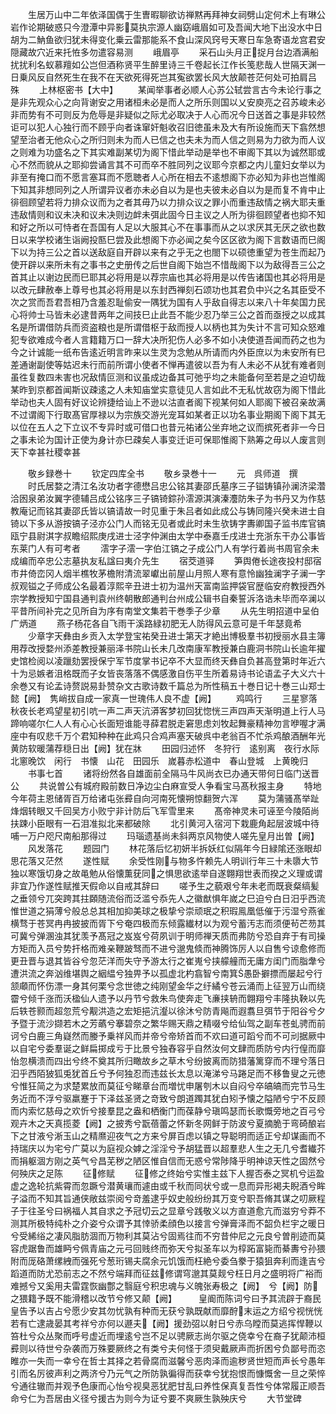 <!-- { "loadSidebar": true } -->
　　生居万山中二年依泽国偶于生曺暇聊欲访禅黙再拜神女祠劈山定何术上有琳公岩作论期破惑只今澄潭中异影莫执宗源人幽窈峨眉如可及吾闻大地下出没水中日胡为二魶鱼欲归犹未得变化乗云雷那能系不食山深风窍号天寒日车急寄语龙宫君安隠藏故穴近来托恠多勿遣容易测
　　峨眉亭
　　采石山头月正捉月台边酒满船扰扰利名蚁慕羶如公岂但酒称贤平生醉里诗三千卷起长江作长笺悲哉人世隔天渊一日乗风反自然死生在我不在天欲死得死岂其寃欲罢长风大放颠苍茫何处可拍肩吕　殊
　　上林枢密书【大中】
　　某闻举事者必顺人心苏公轼尝言古今未论行事之是非先观众心之向背谢安之用诸桓未必是而人之所乐则国以乂安庾亮之召苏峻未必非而势有不可则反为危辱是非疑似之际尤必取决于人心而况今日送首之事是非较然讵可以犯人心独行而不顾乎向者诛窜奸魁收召旧徳虽未及大有所设施而天下翕然想望至治者无他众心之所归则未为而人已信之也夫未为而人信之则易为力欲为而人议之则难为功盛名之下其实难副某切为阁下惜此举动是举也不审阁下其以为诚然耶或心不然而貌从之耶抑尝诵言其不可而卒不胜同列之议耶今京都之内儿童妇女举以为非至有掩口而不愿言塞耳而不愿聴者人心所在相去不逺想阁下亦必知为非也岂惟阁下知其非想同列之人所谓异议者亦未必自以为是也夫彼未必自以为是而复不肯中止徘徊顾望若将力排众议而为之者其毋乃以力排众议之罪小而重违敌情之祸大耶夫重违敌情则和议未决和议未决则边衅未弭此固今日主议之人所为徘徊顾望者也抑不知和好之所以可恃者在吾国有人足以大服其心不在事事而从之以求厌其无厌之欲也数日以来学校诸生诣阙投匦巳尝及此想阁下亦必闻之矣今区区欲为阁下言数语而巳阁下以为持三公之首以送敌庭自开辟以来有之乎无之也閤下以硕徳重望为苍生而起乃使开辟以来所未有之事书之史册传之后世自阁下始岂不惜哉阁下以为敌得吾三公之首其止以谢边民而巳耶其必将用是以荐宗庙也其必将用是以传告诸国也其必将用是以改元肆赦奉上尊号也其必将用是以东封西禅刻石颂功也其君负中兴之名其臣受不次之赏而吾君吾相乃含羞忍耻偷安一隅犹为国有人乎敌自得志以来八十年矣国力民心将帅士马皆未必逮昔两年之间技巳止此吾不能少忍乃举三公之首而亟授之以成其名是所谓借防兵而资盗粮也是所谓借枢于敌而授人以柄也其为失计不言可知众怒难犯专欲难成今者人言籍籍万口一辞大决所犯伤人必多不如小决使道吾闻而药之也为今之计诚能一纸布告逺近明言昨来以生灵为念勉从所请而内外臣庶以为未安所有巳差通谢副使等姑迟未行而前所谓小使者不惮再遣彼以吾为有人未必不从犹有难者则虽徃复数四未害也况敌情叵测和议虽成边备其可弛乎均之未能备何至若是之迫切哉某昨到京都首闻斯议疎逺之人未知庙堂实意徒见人言如此不无私忧故窃为阁下惜此举动也夫人固有好议论辨捷给讪上不逊以沽直者阁下视某何如人耶阁下被召亲故满不过谓阁下行取髙官厚禄以为宗族交游光宠耳如某者正以功名事业期阁下阁下其无以位在五人之下立议不专异时或可借口也昔元祐诸公坐弃地之议而摈死者非一今日之事未论为国计正使为身计亦巳疎矣人事变迁讵可保耶惟阁下熟筹之毋以人废言则天下幸甚社稷幸甚






　　敬乡録巻十
　　钦定四库全书
　　敬乡录巻十一
　　元　呉师道　撰
　　时氏居婺之清江名汝功者字德懋吕忠公铭其妻邵氏墓序三子镒铸镇孙澜济梁濳洽囦泉弟汝翼字德辅吕成公铭序三子镐锜錝孙澐源淇演溱灋防朱子为书丹又为作慈教庵记而铭其妻邵氏皆以镐请故一时见重于朱吕者如此成公与铸同隆兴癸未进士自锜以下多从游按镐子泾亦公门人而铭无见者或此时未生欤铸字夀卿国子监书库官镐瓯宁县尉淇字叔瞻绍熙庚戌进士泾字仲渊由太学中泰嘉壬戌进士充浙东干办公事皆东莱门人有可考者
　　澐字子澐一字伯江镐之子成公门人有学行着尚书周官余未成编而卒忠公志墓执友私諡曰夷介先生
　　宿茭道驿
　　笋舆倦长途夜投村邸宿市井倚峦冈人烟半樵牧茅檐附清流翠巘出前屋山月照人寒有意怜幽独澜字子澜一字叔观镒之子师成公名最着淳熙辛丑进士初为温州天富南监押袋官歴临安府教授西外宗学教授知宁国县通判袁州终朝散郎通判台州成公辑书自秦誓泝洛诰未毕而卒澜以平昔所间补完之见所自为序有南堂文集若干巻季子少章
　　从先生明招道中呈伯广炳道
　　燕子杨花各自飞雨干溪路緑初肥无人防得风云意可是千年瑟竟希
　　少章字天彝由乡贡入太学登宝祐癸丑进士第天才絶出博极羣书初授丽水县主簿用荐改授婺州添差教授兼丽泽书院山长未几改南康军教授兼白鹿洞书院山长逾年擢史馆检阅以凌躐劾罢授保宁军节度掌书记卒不大显而终天彝自负甚高登第时年近六十为忌嫉者沮格既而子女皆丧落落不偶感激自伤平生所着易诗书论语孟子大义六十余巻又有论孟诗赘説易卦赞杂文古歌诗数千篇总为所性稿五十巻日记十巻三山郑士懿【阙】　隽峭拔自成一家真一世瑰伟人良不虚【阙】
　　鸡鸣行
　　三星寥落秋夜长老鸡望星初引吭一声二声天沆漭客梦初回犹惚恍三声四声天渐明道上行人马蹄响嗟尔仁人人有心心长面短谁能寻薛君脱走窘思虑刘牧起舞豪精神勿言咿喔才满座中有叹悲千万个君知种种在此鸡只合鸡声塞天破呉中老翁百不忙杀鸡酿酒酬年光黄防软暖蒲荐穏日出【阙】犹在牀
　　田园归述怀　冬狩行　逺别离　夜行水际　北窻晚饮　闲行　书懐　山花　田园乐　嵗暮赤松道中　春山登城　上黄晚归
　　书事七首
　　诸将纷然各自雄面前全隔马牛风尚衣已办通天带何日临门送晋公
　　共说曽公有城府殿前数日净边尘白麻宣受人争看宝马髙秋报主身
　　特地今年荷主恩储胥百万给诸屯张彛自向河南死懐朔惊翻贺六浑
　　莫为蒲骚髙举趾烽烟转眼又千回吴方小败宁非计防后飞军雪里来
　　髙帝神灵未可诬至今陵陌尚扶踈小臣眼有一石泪准拟北来都破除
　　北引黄河入宿河下栽鹿角起层波城中待哺一万户咫尺南船那得过
　　玛瑙遗基尚未斜两京风物使人嗟先皇月出曽【阙】
　　风发落花
　　题园门
　　林花落后忆初妍半拆妖红似隔年今日緑隂还涨眼却思花落又茫然
　　遂性赋
　　余受性刚与物多忤赖先人明训行年三十未隳大节独以寒饿切身之故黾勉从俗懐薫莸同之惧思欲逺举自遂翺翔世表而揆之义理或谓非宜乃作遂性赋推天假命以自戒其辞曰
　　嗟予生之藐艰兮年未老而既衰粲缟髪之垂领兮兀突跨其拄頥随流俗而泛滥兮忝先人之徽猷惧年嵗之巳迫兮白日汨乎西流惟世道之狷薄兮般总总其相加抑美球之极挚兮崇顽珉之积瑕鳯凰低催于污湿兮燕雀横骛于苍冥冉冉披披而胥下兮奄四极而东倾露纎材以为观兮蓄汚志而须便茍芒芴其可冀兮弹溷浊其犹羡予髙冠之岌岌兮荷夙训于明师禅天质而弗防兮恐自弃于有司操方矩而入员兮势扞格而难亲鞭跛驽而不进兮邈鬼倐而神腾饰厉人以自售兮谅愈修而更丑晋与退其皆谷兮忽茫洋而失守予游太行之崔嵬兮挟艨艟而无庸方闺门而脂舝兮遭洪流之奔汹维堪舆之絪緼兮独畀予以孤虚北杓翕智兮南箕愚卧擗摽而屡起兮行颔顑而怀伤漂一身其何栗兮念世徳之纯刚望金华之纡繘兮苍云涌而上征翌万山而绕霤兮倾千涨而沃楹仙人遗予以丹节兮救朱鸟使奔走飞亷挟辀而翺翔兮丰隆执鞅以先后轶苍颢而超忽荒兮觏洪造之宏矩挹沆瀣以徐沐兮防青飚而遐翥旦弭节于阳谷兮夕予暨于流沙撷若木之芳蘤兮搴碧奈之繁华赐天鼎之精啜兮给仙驾之副车苍虬骋而前诃兮白鹿三角嶷然而媵予乗祥风而并帝兮帝矫首而不欢曰道可蹈兮而不可刓据厥中以自宅兮委羣诞之鲜扁掷成亏于比景兮独舂容乎自然汝何文肆而质防兮内行偟而靡怡忽横溃而四出兮终不奠其所归瞰故乡之草木兮纷披离而防猎藩篱穿而不理兮落日汩乎西陌狓狐兎犹首丘兮予何独忍而违兹长太息以淹涕兮马踡足而不移鲁叟之元徳兮惟狂简之为求楚累放而莫征兮睇章台而増忧申屠刳木以自闷兮卒皜皜而完节马生务近而不浮兮驱羸蹇于下泽兹圣贤之竒致兮朗道躅其犹白矧予懐之隘陋兮宁不反顾而内索忆慈母之欢忻兮接羣昆之盎和栖衡门而葆静兮瑱鸣瑟而长歌慨旁地之百弓兮观卉木之天真揽菱【阙】之披秀兮翫蓓蕾之怀新冬网鲜于防波兮夏摘脆于弯碕酿岩下之甘液兮淅玉山之精爢迎夜气之方来兮屏百虑以镇之导聪明而适正兮却谋画而不持瑞庆以为宅兮广莫以为庭视众嫭之淫淫兮予胡猛晋以超羣悲人生之无几兮耆纎芥而捐躯涸方刚之英气兮昌芜秽之陋区惟自信而无惑兮常陟降乎明神谅天性之固然兮何殃庆之足陈
　　征修赋
　　征修之终始兮实惟主兹下人握否泰之冥机兮运盈虚之逸轮抗紫霄而忽蹶兮潜黄瓖而遽由或千秋而同状兮或一息而异形褐夫睨酒兮眸子溢而不知其旨通侠敞兹崇阅兮竒羞逮乎奴史般纷纷其万变兮职吾脩其谋之叨厥程子于往圣兮曰祸福人其自求之予冠切云之显章兮践敬义以方直道愈亢而滋穷兮莽不测其所极特纯朴之介姿兮众谓予其悻骄柔顔色以接言兮弹膏泽而不韶负栏宇之暖日兮受絺绤之凄风脂肪涸而万物利其莫沾兮固焉往而不穷昔仲尼之元良兮曽削迹而莫容虎踞鲁而雄眄兮佩青庙之元弓回贱终而弥天兮拟圣车以为椁跖富毙而綦夀兮孙猥附而厐硌萧缧絏而强死兮葱珩锡夫腐余元饥饿而枉絶兮委刍豢于猿狙奔利而逢吉兮蹈道而防尤恐前志之不然兮端拜而征兹修谓穹邈其莫觌兮枉日月之盛明将广裕而难撼兮又奚用夫雷霆恢幽鄷之翳庭兮积忠魂与义魄张寿极之【阙】　兮【阙】防之猥籍予既不能滑稽以改节兮修又颠【阙】　　　皇阍而陈词兮曰予其流辟于裔民皇告予以吉占兮愿少安其勿忧孰有种而无获兮孰既献而靡酧末运之方绍兮视恍恍若有亡逮歳晏其考祥兮亦何以遯夫【阙】援劲弨以射日兮赤乌瞠而莫逃挥悍鞭以笞杜兮众丛聚而呼号虚近而埋逺兮岂不足以骋厥志尚尔驱之侥幸兮在裔子犹颠沛桓彛则以待世兮杂袭而万殊要厥终之有类兮夫何怪于须臾戴厥声而折困兮负鄙号而恣睢亦一失而一幸兮在哲士其择之若骨腐而滋馨兮恶肉泽而逾秽贤世短而声长兮愚年引而名厉彼声利之两济兮乃元气之所防孰徧得而获幸兮犹抱恨而慷慨舍一旦之荣悴兮通往辙而并观予色康而心怡兮视臭恶犹肥甘乱曰养性保真复吾性兮体常履正顺吾命兮仁为吾居由义径兮援古为则今为证兮要不爽厥生孰殃庆兮
　　大节堂碑
